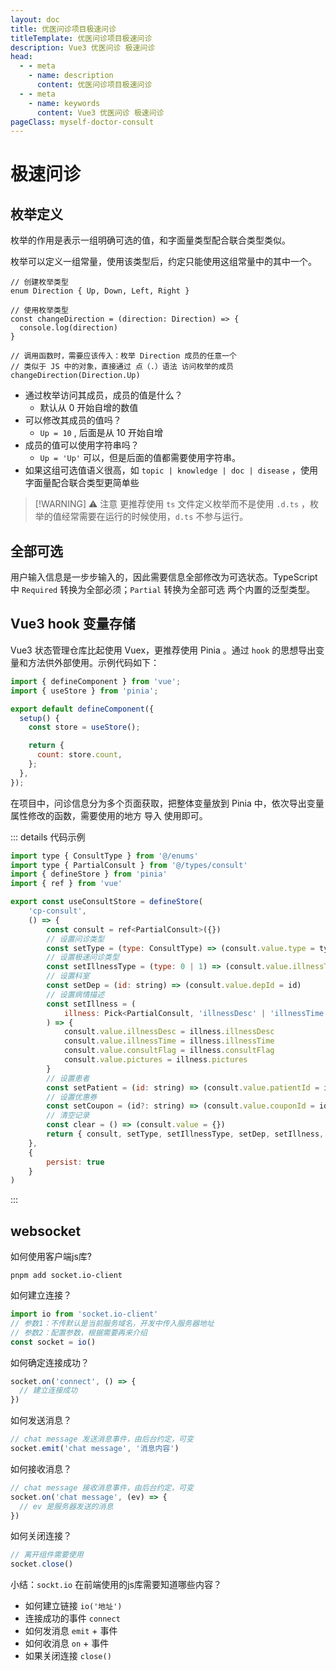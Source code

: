 ```yaml
---
layout: doc
title: 优医问诊项目极速问诊
titleTemplate: 优医问诊项目极速问诊
description: Vue3 优医问诊 极速问诊
head:
  - - meta
    - name: description
      content: 优医问诊项目极速问诊
  - - meta
    - name: keywords
      content: Vue3 优医问诊 极速问诊
pageClass: myself-doctor-consult
---
```


# 极速问诊

## 枚举定义

枚举的作用是表示一组明确可选的值，和字面量类型配合联合类型类似。

枚举可以定义一组常量，使用该类型后，约定只能使用这组常量中的其中一个。

```tsx
// 创建枚举类型
enum Direction { Up, Down, Left, Right }

// 使用枚举类型
const changeDirection = (direction: Direction) => {
  console.log(direction)
}

// 调用函数时，需要应该传入：枚举 Direction 成员的任意一个
// 类似于 JS 中的对象，直接通过 点（.）语法 访问枚举的成员
changeDirection(Direction.Up)
```

- 通过枚举访问其成员，成员的值是什么？
  - 默认从 0 开始自增的数值
- 可以修改其成员的值吗？
  - `Up = 10` , 后面是从 10 开始自增
- 成员的值可以使用字符串吗？
  - `Up = 'Up'` 可以，但是后面的值都需要使用字符串。
- 如果这组可选值语义很高，如 `topic | knowledge | doc | disease` ，使用字面量配合联合类型更简单些

> [!WARNING] ⚠ 注意
> 更推荐使用 `ts` 文件定义枚举而不是使用 `.d.ts` ，枚举的值经常需要在运行的时候使用，`d.ts` 不参与运行。

## 全部可选

用户输入信息是一步步输入的，因此需要信息全部修改为可选状态。TypeScript 中 `Required` 转换为全部必须；`Partial` 转换为全部可选  两个内置的泛型类型。

## Vue3 hook 变量存储

Vue3 状态管理仓库比起使用 Vuex，更推荐使用 Pinia 。通过 `hook` 的思想导出变量和方法供外部使用。示例代码如下：

```js
import { defineComponent } from 'vue';
import { useStore } from 'pinia';

export default defineComponent({
  setup() {
    const store = useStore();

    return {
      count: store.count,
    };
  },
});
```

在项目中，问诊信息分为多个页面获取，把整体变量放到 Pinia 中，依次导出变量属性修改的函数，需要使用的地方 导入 使用即可。

::: details 代码示例
```js
import type { ConsultType } from '@/enums'
import type { PartialConsult } from '@/types/consult'
import { defineStore } from 'pinia'
import { ref } from 'vue'

export const useConsultStore = defineStore(
    'cp-consult',
    () => {
        const consult = ref<PartialConsult>({})
        // 设置问诊类型
        const setType = (type: ConsultType) => (consult.value.type = type)
        // 设置极速问诊类型
        const setIllnessType = (type: 0 | 1) => (consult.value.illnessType = type)
        // 设置科室
        const setDep = (id: string) => (consult.value.depId = id)
        // 设置病情描述
        const setIllness = (
            illness: Pick<PartialConsult, 'illnessDesc' | 'illnessTime' | 'consultFlag' | 'pictures'>
        ) => {
            consult.value.illnessDesc = illness.illnessDesc
            consult.value.illnessTime = illness.illnessTime
            consult.value.consultFlag = illness.consultFlag
            consult.value.pictures = illness.pictures
        }
        // 设置患者
        const setPatient = (id: string) => (consult.value.patientId = id)
        // 设置优惠券
        const setCoupon = (id?: string) => (consult.value.couponId = id)
        // 清空记录
        const clear = () => (consult.value = {})
        return { consult, setType, setIllnessType, setDep, setIllness, setPatient, setCoupon, clear }
    },
    {
        persist: true
    }
)
```
:::

## websocket

如何使用客户端js库?

```shell
pnpm add socket.io-client
```

如何建立连接？

```js
import io from 'socket.io-client'
// 参数1：不传默认是当前服务域名，开发中传入服务器地址
// 参数2：配置参数，根据需要再来介绍
const socket = io()
```

如何确定连接成功？

```js
socket.on('connect', () => {
  // 建立连接成功
})
```

如何发送消息？

```js
// chat message 发送消息事件，由后台约定，可变
socket.emit('chat message', '消息内容')
```

如何接收消息？

```js
// chat message 接收消息事件，由后台约定，可变
socket.on('chat message', (ev) => {
  // ev 是服务器发送的消息
})
```

如何关闭连接？

```js
// 离开组件需要使用
socket.close()
```

小结：`sockt.io` 在前端使用的js库需要知道哪些内容？

- 如何建立链接 `io('地址')`
- 连接成功的事件 `connect`
- 如何发消息 `emit` + 事件
- 如何收消息 `on` + 事件
- 如果关闭连接 `close()`













